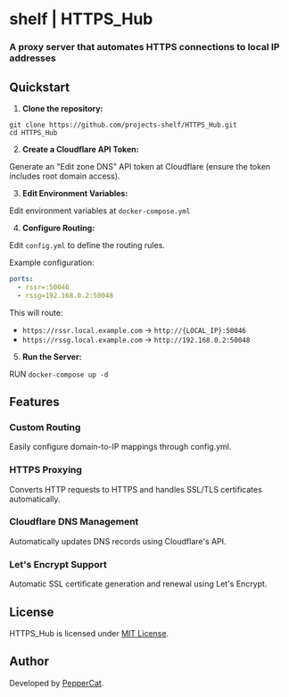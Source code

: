 # shelf | HTTPS_Hub

### A proxy server that automates HTTPS connections to local IP addresses

## Quickstart

1. **Clone the repository:**

```shell
git clone https://github.com/projects-shelf/HTTPS_Hub.git
cd HTTPS_Hub
```

2. **Create a Cloudflare API Token:**

Generate an "Edit zone DNS" API token at Cloudflare (ensure the token includes root domain access).

3. **Edit Environment Variables:**
   
Edit environment variables at `docker-compose.yml`

4. **Configure Routing:**

Edit `config.yml` to define the routing rules.

Example configuration:

```yml
ports:
  - rssr=:50046
  - rssg=192.168.0.2:50048
```

This will route:

- `https://rssr.local.example.com` → `http://{LOCAL_IP}:50046`
- `https://rssg.local.example.com` → `http://192.168.0.2:50048`

5. **Run the Server:**

RUN ```docker-compose up -d```

## Features

### Custom Routing

Easily configure domain-to-IP mappings through config.yml.

### HTTPS Proxying

Converts HTTP requests to HTTPS and handles SSL/TLS certificates automatically.

### Cloudflare DNS Management

Automatically updates DNS records using Cloudflare's API.

### Let's Encrypt Support

Automatic SSL certificate generation and renewal using Let's Encrypt.


## License

HTTPS_Hub is licensed under [MIT License](https://github.com/projects-shelf/HTTPS_Hub/blob/main/LICENSE).

## Author

Developed by [PepperCat](https://github.com/PepperCat-YamanekoVillage).

